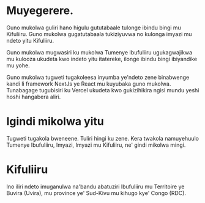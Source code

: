 # Muyegerere.

Guno mukolwa guliri hano higulu gututabaale tulonge ibindu bingi mu Kifuliiru. Guno mukolwa gugatutabaala tukiziyuvwa no kulonga imyazi mu ndeto yitu Kifuliiru.

Guno mukolwa mugwasiri ku mukolwa Tumenye Ibufuliiru ugukagwajikwa mu kulooza ukudeta kwo indeto yitu itatereke, ilonge ibindu bingi ibiyandike mu yohe.

Guno mukolwa tugweti tugakoleesa inyumba ye'ndeto zene binabwenge kandi li framework NextJs ye React mu kuyubaka guno mukolwa. Tunabagage tugubisiri ku Vercel ukudeta kwo gukizihikira ngisi mundu yeshi hoshi hangabera aliri.

# Igindi mikolwa yitu

Tugweti tugakola bweneene. Tuliri hingi ku zene.
Kera twakola namuyehuulo Tumenye Ibufuliiru, Imyazi, Imyazi mu Kifuliiru, ne' gindi mikolwa mingi.

# Kifuliiru

Ino iliri ndeto imuganulwa na'bandu abatuziri Ibufuliiru mu Territoire ye Buvira (Uvira), mu province ye' Sud-Kivu mu kihugo kye' Congo (RDC).


